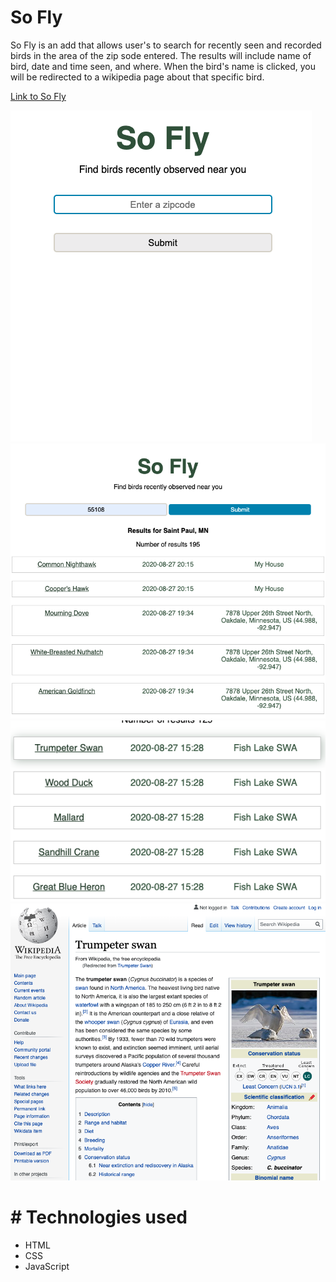 # So Fly

So Fly is an add that allows user's to search for recently seen and recorded birds in the area of the zip sode entered. The results will include name of bird, date and time seen, and where. When the bird's name is clicked, you will be redirected to a wikipedia page about that specific bird.

[Link to So Fly](kossanr.github.io/api_capstone/)

![Main Page](mainpage.jpg)
![results list](results.jpg)
![Hover results](hover.jpg)
![Redirect to Wikipedia](wiki.jpg)

# # Technologies used

- HTML
- CSS
- JavaScript
